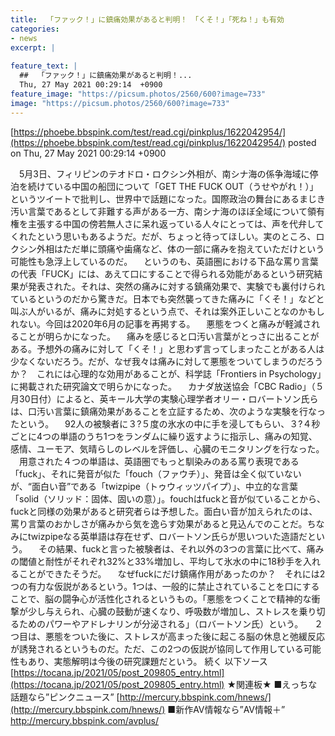 ```yaml
---
title:  「ファック！」に鎮痛効果があると判明！　「くそ！」「死ね！」も有効 	
categories:
- news
excerpt: |
  
feature_text: |
  ##  「ファック！」に鎮痛効果があると判明！...
  Thu, 27 May 2021 00:29:14  +0900
feature_image: "https://picsum.photos/2560/600?image=733"
image: "https://picsum.photos/2560/600?image=733"
---
```


[https://phoebe.bbspink.com/test/read.cgi/pinkplus/1622042954/](https://phoebe.bbspink.com/test/read.cgi/pinkplus/1622042954/)
posted on Thu, 27 May 2021 00:29:14  +0900

<!--more-->

　5月3日、フィリピンのテオドロ・ロクシン外相が、南シナ海の係争海域に停泊を続けている中国の船団について「GET THE FUCK OUT（うせやがれ！）」というツイートで批判し、世界中で話題になった。国際政治の舞台にあるまじき汚い言葉であるとして非難する声がある一方、南シナ海のほぼ全域について領有権を主張する中国の傍若無人さに呆れ返っている人々にとっては、声を代弁してくれたという思いもあるようだ。だが、ちょっと待ってほしい。実のところ、ロクシン外相はただ単に頭痛や歯痛など、体の一部に痛みを抱えていただけという可能性も急浮上しているのだ。 　というのも、英語圏における下品な罵り言葉の代表「FUCK」には、あえて口にすることで得られる効能があるという研究結果が発表された。それは、突然の痛みに対する鎮痛効果で、実験でも裏付けられているというのだから驚きだ。日本でも突然襲ってきた痛みに「くそ！」などと叫ぶ人がいるが、痛みに対処するという点で、それは案外正しいことなのかもしれない。今回は2020年6月の記事を再掲する。 　悪態をつくと痛みが軽減されることが明らかになった。 　痛みを感じると口汚い言葉がとっさに出ることがある。予想外の痛みに対して「くそ！」と思わず言ってしまったことがある人は少なくないだろう。だが、なぜ我々は痛みに対して悪態をついてしまうのだろうか？　これには心理的な効用があることが、科学誌「Frontiers in Psychology」に掲載された研究論文で明らかになった。 　カナダ放送協会「CBC Radio」（５月30日付）によると、英キール大学の実験心理学者オリー・ロバートソン氏らは、口汚い言葉に鎮痛効果があることを立証するため、次のような実験を行なったという。 　92人の被験者に３?５度の氷水の中に手を浸してもらい、３?４秒ごとに4つの単語のうち1つをランダムに繰り返すように指示し、痛みの知覚、感情、ユーモア、気晴らしのレベルを評価し、心臓のモニタリングを行なった。 　用意された４つの単語は、英語圏でもっと馴染みのある罵り表現である「fuck」、それに発音が似た「fouch（ファウチ）」、発音は全く似ていないが、“面白い音”である「twizpipe（トゥウィッツパイプ）」、中立的な言葉「solid（ソリッド：固体、固いの意）」。fouchはfuckと音が似ていることから、fuckと同様の効果があると研究者らは予想した。面白い音が加えられたのは、罵り言葉のおかしさが痛みから気を逸らす効果があると見込んでのことだ。ちなみにtwizpipeなる英単語は存在せず、ロバートソン氏らが思いついた造語だという。 　その結果、fuckと言った被験者は、それ以外の3つの言葉に比べて、痛みの閾値と耐性がそれぞれ32%と33%増加し、平均して氷水の中に18秒手を入れることができたそうだ。 　なぜfuckにだけ鎮痛作用があったのか？　それには2つの有力な仮説があるという。1つは、一般的に禁止されていることを口にすることで、脳の闘争心が活性化されるというもの。「悪態をつくことで精神的な衝撃が少し与えられ、心臓の鼓動が速くなり、呼吸数が増加し、ストレスを乗り切るためのパワーやアドレナリンが分泌される」（ロバートソン氏）という。 　２つ目は、悪態をついた後に、ストレスが高まった後に起こる脳の休息と弛緩反応が誘発されるというものだ。ただ、この2つの仮説が協同して作用している可能性もあり、実態解明は今後の研究課題だという。 続く 以下ソース [https://tocana.jp/2021/05/post_209805_entry.html](https://tocana.jp/2021/05/post_209805_entry.html) ★関連板★ ■えっちな話題なら”ピンクニュース” [http://mercury.bbspink.com/hnews/](http://mercury.bbspink.com/hnews/) ■新作AV情報なら”AV情報＋” http://mercury.bbspink.com/avplus/

